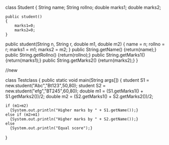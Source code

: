 class Student
{ 
    String name;
    String rollno;
    double marks1;
    double marks2;
    
    public student()
    {
        marks1=0;
        marks2=0;
    }
public student(String n, String r, double m1, double m2)
  {
    name = n;
    rollno = r;
    marks1 = m1;
    marks2 = m2;
  }
 public String.getName()
       {return(name);}
 public String.getRollno()
       {return(rollno);}
 public String.getMarks1()
       {return(marks1);}
 public String.getMarks2()
       {return(marks2);}
}

//new

class Testclass
{
    public static void main(String args[])
    {
        student S1 = new.student("Abc","Bt123",50,80);
        student S2 = new.student("efg","BT245",60,80);
        double m1 = (S1.getMarks1() + S1.getMarks2())/2;
        double m2 = (S2.getMarks1() + S2.getMarks2())/2;
        
    if (m1>m2)
      {System.out.println("Higher marks by " + S1.getName());}
    else if (m2>m1)
      {System.out.println("Higher marks by " + S2.getName());}
    else
      {System.out.println("Equal score");}
    
}

